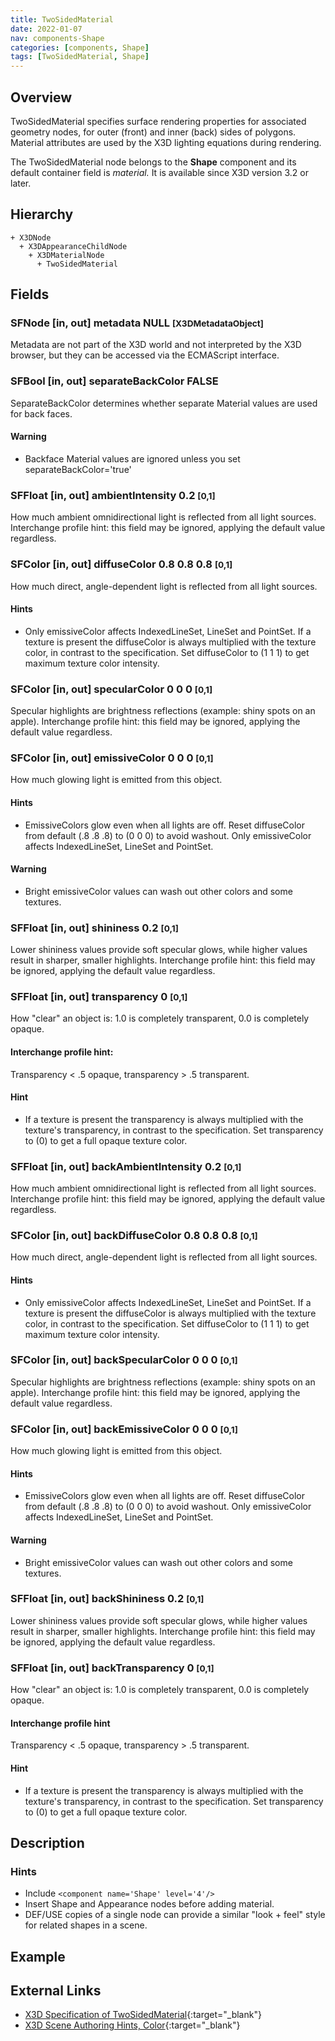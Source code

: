 ```yaml
---
title: TwoSidedMaterial
date: 2022-01-07
nav: components-Shape
categories: [components, Shape]
tags: [TwoSidedMaterial, Shape]
---
```

<style>
.post h3 {
  word-spacing: 0.2em;
}
</style>

## Overview

TwoSidedMaterial specifies surface rendering properties for associated geometry nodes, for outer (front) and inner (back) sides of polygons. Material attributes are used by the X3D lighting equations during rendering.

The TwoSidedMaterial node belongs to the **Shape** component and its default container field is *material.* It is available since X3D version 3.2 or later.

## Hierarchy

```
+ X3DNode
  + X3DAppearanceChildNode
    + X3DMaterialNode
      + TwoSidedMaterial
```

## Fields

### SFNode [in, out] **metadata** NULL <small>[X3DMetadataObject]</small>

Metadata are not part of the X3D world and not interpreted by the X3D browser, but they can be accessed via the ECMAScript interface.

### SFBool [in, out] **separateBackColor** FALSE

SeparateBackColor determines whether separate Material values are used for back faces.

#### Warning

- Backface Material values are ignored unless you set separateBackColor='true'

### SFFloat [in, out] **ambientIntensity** 0.2 <small>[0,1]</small>

How much ambient omnidirectional light is reflected from all light sources. Interchange profile hint: this field may be ignored, applying the default value regardless.

### SFColor [in, out] **diffuseColor** 0.8 0.8 0.8 <small>[0,1]</small>

How much direct, angle-dependent light is reflected from all light sources.

#### Hints

- Only emissiveColor affects IndexedLineSet, LineSet and PointSet. If a texture is present the diffuseColor is always multiplied with the texture color, in contrast to the specification. Set diffuseColor to (1 1 1) to get maximum texture color intensity.

### SFColor [in, out] **specularColor** 0 0 0 <small>[0,1]</small>

Specular highlights are brightness reflections (example: shiny spots on an apple). Interchange profile hint: this field may be ignored, applying the default value regardless.

### SFColor [in, out] **emissiveColor** 0 0 0 <small>[0,1]</small>

How much glowing light is emitted from this object.

#### Hints

- EmissiveColors glow even when all lights are off. Reset diffuseColor from default (.8 .8 .8) to (0 0 0) to avoid washout. Only emissiveColor affects IndexedLineSet, LineSet and PointSet.

#### Warning

- Bright emissiveColor values can wash out other colors and some textures.

### SFFloat [in, out] **shininess** 0.2 <small>[0,1]</small>

Lower shininess values provide soft specular glows, while higher values result in sharper, smaller highlights. Interchange profile hint: this field may be ignored, applying the default value regardless.

### SFFloat [in, out] **transparency** 0 <small>[0,1]</small>

How "clear" an object is: 1.0 is completely transparent, 0.0 is completely opaque.

#### Interchange profile hint:

Transparency < .5 opaque, transparency > .5 transparent.

#### Hint

- If a texture is present the transparency is always multiplied with the texture's transparency, in contrast to the specification. Set transparency to (0) to get a full opaque texture color.

### SFFloat [in, out] **backAmbientIntensity** 0.2 <small>[0,1]</small>

How much ambient omnidirectional light is reflected from all light sources. Interchange profile hint: this field may be ignored, applying the default value regardless.

### SFColor [in, out] **backDiffuseColor** 0.8 0.8 0.8 <small>[0,1]</small>

How much direct, angle-dependent light is reflected from all light sources.

#### Hints

- Only emissiveColor affects IndexedLineSet, LineSet and PointSet. If a texture is present the diffuseColor is always multiplied with the texture color, in contrast to the specification. Set diffuseColor to (1 1 1) to get maximum texture color intensity.

### SFColor [in, out] **backSpecularColor** 0 0 0 <small>[0,1]</small>

Specular highlights are brightness reflections (example: shiny spots on an apple). Interchange profile hint: this field may be ignored, applying the default value regardless.

### SFColor [in, out] **backEmissiveColor** 0 0 0 <small>[0,1]</small>

How much glowing light is emitted from this object.

#### Hints

- EmissiveColors glow even when all lights are off. Reset diffuseColor from default (.8 .8 .8) to (0 0 0) to avoid washout. Only emissiveColor affects IndexedLineSet, LineSet and PointSet.

#### Warning

- Bright emissiveColor values can wash out other colors and some textures.

### SFFloat [in, out] **backShininess** 0.2 <small>[0,1]</small>

Lower shininess values provide soft specular glows, while higher values result in sharper, smaller highlights. Interchange profile hint: this field may be ignored, applying the default value regardless.

### SFFloat [in, out] **backTransparency** 0 <small>[0,1]</small>

How "clear" an object is: 1.0 is completely transparent, 0.0 is completely opaque.

#### Interchange profile hint

Transparency < .5 opaque, transparency > .5 transparent.

#### Hint

- If a texture is present the transparency is always multiplied with the texture's transparency, in contrast to the specification. Set transparency to (0) to get a full opaque texture color.

## Description

### Hints

- Include `<component name='Shape' level='4'/>`
- Insert Shape and Appearance nodes before adding material.
- DEF/USE copies of a single node can provide a similar "look + feel" style for related shapes in a scene.

## Example

<x3d-canvas src="https://create3000.github.io/media/examples/Shape/TwoSidedMaterial/TwoSidedMaterial.x3d"></x3d-canvas>

## External Links

- [X3D Specification of TwoSidedMaterial](https://www.web3d.org/documents/specifications/19775-1/V4.0/Part01/components/shape.html#TwoSidedMaterial){:target="_blank"}
- [X3D Scene Authoring Hints, Color](https://www.web3d.org/x3d/content/examples/X3dSceneAuthoringHints.html#Color){:target="_blank"}
